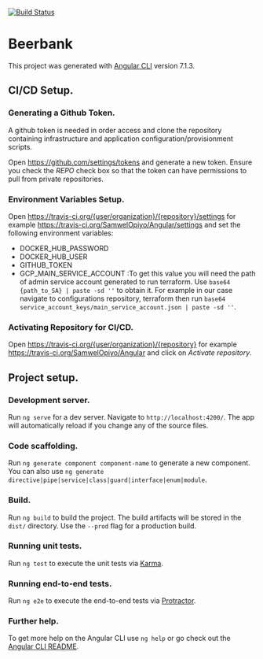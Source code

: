 [![Build Status](https://travis-ci.org/SamwelOpiyo/Angular.svg?branch=master)](https://travis-ci.org/SamwelOpiyo/Angular)

# Beerbank

This project was generated with [Angular CLI](https://github.com/angular/angular-cli) version 7.1.3.

## CI/CD Setup.

### Generating a Github Token.

A github token is needed in order access and clone the repository containing infrastructure and application configuration/provisionment scripts.

Open https://github.com/settings/tokens and generate a new token. Ensure you check the *REPO* check box so that the token can have permissions to pull from private repositories.

### Environment Variables Setup.

Open https://travis-ci.org/{user/organization}/{repository}/settings for example https://travis-ci.org/SamwelOpiyo/Angular/settings and set the following environment variables:

* DOCKER_HUB_PASSWORD
* DOCKER_HUB_USER
* GITHUB_TOKEN
* GCP_MAIN_SERVICE_ACCOUNT :To get this value you will need the path of admin service account generated to run terraform. Use `base64 {path_to_SA} | paste -sd ''` to obtain it. For example in our case navigate to configurations repository, terraform then run `base64 service_account_keys/main_service_account.json | paste -sd ''`.

### Activating Repository for CI/CD.

Open https://travis-ci.org/{user/organization}/{repository} for example https://travis-ci.org/SamwelOpiyo/Angular and click on *Activate repository*.

## Project setup.

### Development server.

Run `ng serve` for a dev server. Navigate to `http://localhost:4200/`. The app will automatically reload if you change any of the source files.

### Code scaffolding.

Run `ng generate component component-name` to generate a new component. You can also use `ng generate directive|pipe|service|class|guard|interface|enum|module`.

### Build.

Run `ng build` to build the project. The build artifacts will be stored in the `dist/` directory. Use the `--prod` flag for a production build.

### Running unit tests.

Run `ng test` to execute the unit tests via [Karma](https://karma-runner.github.io).

### Running end-to-end tests.

Run `ng e2e` to execute the end-to-end tests via [Protractor](http://www.protractortest.org/).

### Further help.

To get more help on the Angular CLI use `ng help` or go check out the [Angular CLI README](https://github.com/angular/angular-cli/blob/master/README.md).
